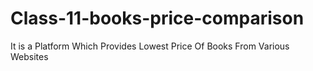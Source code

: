 # Class-11-books-price-comparison
It is a Platform Which Provides Lowest Price Of Books From Various Websites 
